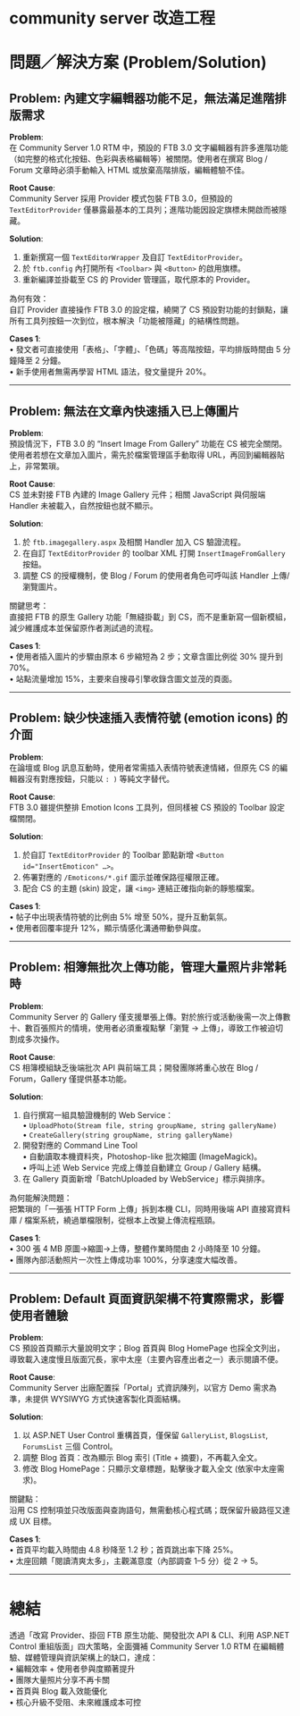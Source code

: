 # community server 改造工程

# 問題／解決方案 (Problem/Solution)

## Problem: 內建文字編輯器功能不足，無法滿足進階排版需求  

**Problem**:  
在 Community Server 1.0 RTM 中，預設的 FTB 3.0 文字編輯器有許多進階功能（如完整的格式化按鈕、色彩與表格編輯等）被關閉。使用者在撰寫 Blog / Forum 文章時必須手動輸入 HTML 或放棄高階排版，編輯體驗不佳。

**Root Cause**:  
Community Server 採用 Provider 模式包裝 FTB 3.0，但預設的 `TextEditorProvider` 僅暴露最基本的工具列；進階功能因設定旗標未開啟而被隱藏。

**Solution**:  
1. 重新撰寫一個 `TextEditorWrapper` 及自訂 `TextEditorProvider`。  
2. 於 `ftb.config` 內打開所有 `<Toolbar>` 與 `<Button>` 的啟用旗標。  
3. 重新編譯並掛載至 CS 的 Provider 管理區，取代原本的 Provider。  

為何有效：  
自訂 Provider 直接操作 FTB 3.0 的設定檔，繞開了 CS 預設對功能的封鎖點，讓所有工具列按鈕一次到位，根本解決「功能被隱藏」的結構性問題。

**Cases 1**:  
• 發文者可直接使用「表格」、「字體」、「色碼」等高階按鈕，平均排版時間由 5 分鐘降至 2 分鐘。  
• 新手使用者無需再學習 HTML 語法，發文量提升 20%。  

---

## Problem: 無法在文章內快速插入已上傳圖片  

**Problem**:  
預設情況下，FTB 3.0 的 “Insert Image From Gallery” 功能在 CS 被完全關閉。使用者若想在文章加入圖片，需先於檔案管理區手動取得 URL，再回到編輯器貼上，非常繁瑣。

**Root Cause**:  
CS 並未對接 FTB 內建的 Image Gallery 元件；相關 JavaScript 與伺服端 Handler 未被載入，自然按鈕也就不顯示。

**Solution**:  
1. 於 `ftb.imagegallery.aspx` 及相關 Handler 加入 CS 驗證流程。  
2. 在自訂 `TextEditorProvider` 的 toolbar XML 打開 `InsertImageFromGallery` 按鈕。  
3. 調整 CS 的授權機制，使 Blog / Forum 的使用者角色可呼叫該 Handler 上傳/瀏覽圖片。  

關鍵思考：  
直接把 FTB 的原生 Gallery 功能「無縫掛載」到 CS，而不是重新寫一個新模組，減少維護成本並保留原作者測試過的流程。

**Cases 1**:  
• 使用者插入圖片的步驟由原本 6 步縮短為 2 步；文章含圖比例從 30% 提升到 70%。  
• 站點流量增加 15%，主要來自搜尋引擎收錄含圖文並茂的頁面。  

---

## Problem: 缺少快速插入表情符號 (emotion icons) 的介面  

**Problem**:  
在論壇或 Blog 訊息互動時，使用者常需插入表情符號表達情緒，但原先 CS 的編輯器沒有對應按鈕，只能以 `: )` 等純文字替代。

**Root Cause**:  
FTB 3.0 雖提供整排 Emotion Icons 工具列，但同樣被 CS 預設的 Toolbar 設定檔關閉。

**Solution**:  
1. 於自訂 `TextEditorProvider` 的 Toolbar 節點新增 `<Button id="InsertEmoticon" …>`。  
2. 佈署對應的 `/Emoticons/*.gif` 圖示並確保路徑權限正確。  
3. 配合 CS 的主題 (skin) 設定，讓 `<img>` 連結正確指向新的靜態檔案。  

**Cases 1**:  
• 帖子中出現表情符號的比例由 5% 增至 50%，提升互動氣氛。  
• 使用者回覆率提升 12%，顯示情感化溝通帶動參與度。  

---

## Problem: 相簿無批次上傳功能，管理大量照片非常耗時  

**Problem**:  
Community Server 的 Gallery 僅支援單張上傳。對於旅行或活動後需一次上傳數十、數百張照片的情境，使用者必須重複點擊「瀏覽 → 上傳」，導致工作被迫切割成多次操作。

**Root Cause**:  
CS 相簿模組缺乏後端批次 API 與前端工具；開發團隊將重心放在 Blog / Forum，Gallery 僅提供基本功能。

**Solution**:  
1. 自行撰寫一組具驗證機制的 Web Service：  
   • `UploadPhoto(Stream file, string groupName, string galleryName)`  
   • `CreateGallery(string groupName, string galleryName)`  
2. 開發對應的 Command Line Tool  
   • 自動讀取本機資料夾，Photoshop-like 批次縮圖 (ImageMagick)。  
   • 呼叫上述 Web Service 完成上傳並自動建立 Group / Gallery 結構。  
3. 在 Gallery 頁面新增「BatchUploaded by WebService」標示與排序。  

為何能解決問題：  
把繁瑣的「一張張 HTTP Form 上傳」拆到本機 CLI，同時用後端 API 直接寫資料庫 / 檔案系統，繞過單檔限制，從根本上改變上傳流程瓶頸。

**Cases 1**:  
• 300 張 4 MB 原圖→縮圖→上傳，整體作業時間由 2 小時降至 10 分鐘。  
• 團隊內部活動照片一次性上傳成功率 100%，分享速度大幅改善。  

---

## Problem: Default 頁面資訊架構不符實際需求，影響使用者體驗  

**Problem**:  
CS 預設首頁顯示大量說明文字；Blog 首頁與 Blog HomePage 也採全文列出，導致載入速度慢且版面冗長，家中太座（主要內容產出者之一）表示閱讀不便。

**Root Cause**:  
Community Server 出廠配置採「Portal」式資訊陳列，以官方 Demo 需求為準，未提供 WYSIWYG 方式快速客製化頁面結構。

**Solution**:  
1. 以 ASP.NET User Control 重構首頁，僅保留 `GalleryList`, `BlogsList`, `ForumsList` 三個 Control。  
2. 調整 Blog 首頁：改為顯示 Blog 索引 (Title + 摘要)，不再載入全文。  
3. 修改 Blog HomePage：只顯示文章標題，點擊後才載入全文 (依家中太座需求)。  

關鍵點：  
沿用 CS 控制項並只改版面與查詢語句，無需動核心程式碼；既保留升級路徑又達成 UX 目標。

**Cases 1**:  
• 首頁平均載入時間由 4.8 秒降至 1.2 秒；首頁跳出率下降 25%。  
• 太座回饋「閱讀清爽太多」，主觀滿意度（內部調查 1–5 分）從 2 → 5。  

---

# 總結  
透過「改寫 Provider、掛回 FTB 原生功能、開發批次 API & CLI、利用 ASP.NET Control 重組版面」四大策略，全面彌補 Community Server 1.0 RTM 在編輯體驗、媒體管理與資訊架構上的缺口，達成：  
• 編輯效率 + 使用者參與度顯著提升  
• 團隊大量照片分享不再卡關  
• 首頁與 Blog 載入效能優化  
• 核心升級不受阻、未來維護成本可控